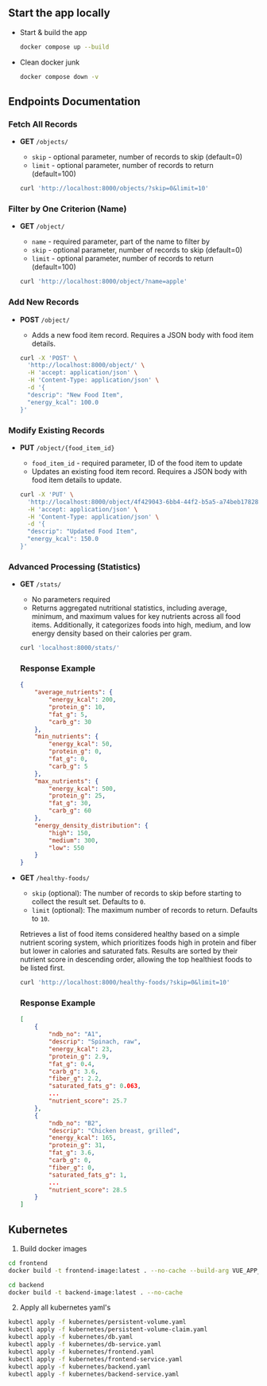 ## Start the app locally
- Start & build the app
    ```sh
    docker compose up --build
    ```

- Clean docker junk
    ```sh
    docker compose down -v
    ```

## Endpoints Documentation

### Fetch All Records

- **GET** `/objects/`
    - `skip` - optional parameter, number of records to skip (default=0)
    - `limit` - optional parameter, number of records to return (default=100)

    ```sh
    curl 'http://localhost:8000/objects/?skip=0&limit=10'
    ```

### Filter by One Criterion (Name)

- **GET** `/object/`
    - `name` - required parameter, part of the name to filter by
    - `skip` - optional parameter, number of records to skip (default=0)
    - `limit` - optional parameter, number of records to return (default=100)

    ```sh
    curl 'http://localhost:8000/object/?name=apple'
    ```

### Add New Records

- **POST** `/object/`
    - Adds a new food item record. Requires a JSON body with food item details.

    ```sh
    curl -X 'POST' \
      'http://localhost:8000/object/' \
      -H 'accept: application/json' \
      -H 'Content-Type: application/json' \
      -d '{
      "descrip": "New Food Item",
      "energy_kcal": 100.0
    }'
    ```

### Modify Existing Records

- **PUT** `/object/{food_item_id}`
    - `food_item_id` - required parameter, ID of the food item to update
    - Updates an existing food item record. Requires a JSON body with food item details to update.

    ```sh
    curl -X 'PUT' \
      'http://localhost:8000/object/4f429043-6bb4-44f2-b5a5-a74beb17828e' \
      -H 'accept: application/json' \
      -H 'Content-Type: application/json' \
      -d '{
      "descrip": "Updated Food Item",
      "energy_kcal": 150.0
    }'
    ```

### Advanced Processing (Statistics)

- **GET** `/stats/`
    - No parameters required
    - Returns aggregated nutritional statistics, including average, minimum, and maximum values for key nutrients across all food items. Additionally, it categorizes foods into high, medium, and low energy density based on their calories per gram.

    ```sh
    curl 'localhost:8000/stats/'
    ```

    ### Response Example

    ```json
    {
        "average_nutrients": {
            "energy_kcal": 200,
            "protein_g": 10,
            "fat_g": 5,
            "carb_g": 30
        },
        "min_nutrients": {
            "energy_kcal": 50,
            "protein_g": 0,
            "fat_g": 0,
            "carb_g": 5
        },
        "max_nutrients": {
            "energy_kcal": 500,
            "protein_g": 25,
            "fat_g": 30,
            "carb_g": 60
        },
        "energy_density_distribution": {
            "high": 150,
            "medium": 300,
            "low": 550
        }
    }
    ```

- **GET** `/healthy-foods/`
    - `skip` (optional): The number of records to skip before starting to collect the result set. Defaults to `0`.
    - `limit` (optional): The maximum number of records to return. Defaults to `10`.
    
    Retrieves a list of food items considered healthy based on a simple nutrient scoring system, which prioritizes foods high in protein and fiber but lower in calories and saturated fats. Results are sorted by their nutrient score in descending order, allowing the top healthiest foods to be listed first.

    ```sh
    curl 'http://localhost:8000/healthy-foods/?skip=0&limit=10'
    ```
    
    ### Response Example

    ```json
    [
        {
            "ndb_no": "A1",
            "descrip": "Spinach, raw",
            "energy_kcal": 23,
            "protein_g": 2.9,
            "fat_g": 0.4,
            "carb_g": 3.6,
            "fiber_g": 2.2,
            "saturated_fats_g": 0.063,
            ...
            "nutrient_score": 25.7
        },
        {
            "ndb_no": "B2",
            "descrip": "Chicken breast, grilled",
            "energy_kcal": 165,
            "protein_g": 31,
            "fat_g": 3.6,
            "carb_g": 0,
            "fiber_g": 0,
            "saturated_fats_g": 1,
            ...
            "nutrient_score": 28.5
        }
    ]
    ```

## Kubernetes

1. Build docker images
```sh
cd frontend
docker build -t frontend-image:latest . --no-cache --build-arg VUE_APP_BACKEND_URL=http://localhost:30800
```

```sh
cd backend
docker build -t backend-image:latest . --no-cache
```

2. Apply all kubernetes yaml's
```sh
kubectl apply -f kubernetes/persistent-volume.yaml
kubectl apply -f kubernetes/persistent-volume-claim.yaml
kubectl apply -f kubernetes/db.yaml
kubectl apply -f kubernetes/db-service.yaml
kubectl apply -f kubernetes/frontend.yaml
kubectl apply -f kubernetes/frontend-service.yaml
kubectl apply -f kubernetes/backend.yaml
kubectl apply -f kubernetes/backend-service.yaml
```